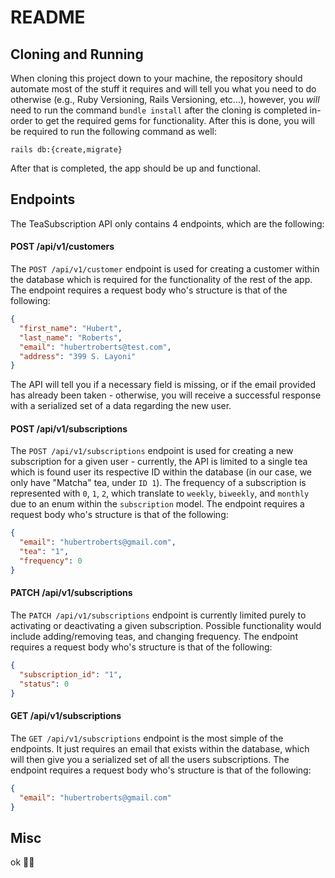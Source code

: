 # README
## Cloning and Running

When cloning this project down to your machine, the repository should automate most of the stuff it requires and will tell you what you need to do otherwise (e.g., Ruby Versioning, Rails Versioning, etc...), however, you _will_ need to run the command `bundle install` after the cloning is completed in-order to get the required gems for functionality. After this is done, you will be required to run the following command as well:

`rails db:{create,migrate}`

After that is completed, the app should be up and functional.

## Endpoints

The TeaSubscription API only contains 4 endpoints, which are the following:

#### POST /api/v1/customers
The `POST /api/v1/customer` endpoint is used for creating a customer within the database which is required for the functionality of the rest of the app. The endpoint requires a request body who's structure is that of the following:

```json
{
  "first_name": "Hubert",
  "last_name": "Roberts",
  "email": "hubertroberts@test.com",
  "address": "399 S. Layoni"
}
```

The API will tell you if a necessary field is missing, or if the email provided has already been taken - otherwise, you will receive a successful response with a serialized set of a data regarding the new user.

#### POST /api/v1/subscriptions
The `POST /api/v1/subscriptions` endpoint is used for creating a new subscription for a given user - currently, the API is limited to a single tea which is found user its respective ID within the database (in our case, we only have "Matcha" tea, under `ID 1`). The frequency of a subscription is represented with `0`, `1`, `2`, which translate to `weekly`, `biweekly`, and `monthly` due to an enum within the `subscription` model. The endpoint requires a request body who's structure is that of the following:

```json
{
  "email": "hubertroberts@gmail.com",
  "tea": "1",
  "frequency": 0
}
```


#### PATCH /api/v1/subscriptions 
The `PATCH /api/v1/subscriptions` endpoint is currently limited purely to activating or deactivating a given subscription. Possible functionality would include adding/removing teas, and changing frequency. The endpoint requires a request body who's structure is that of the following:

```json
{
  "subscription_id": "1",
  "status": 0
}
```

#### GET /api/v1/subscriptions
The `GET /api/v1/subscriptions` endpoint is the most simple of the endpoints. It just requires an email that exists within the database, which will then give you a serialized set of all the users subscriptions. The endpoint requires a request body who's structure is that of the following:

```json
{
  "email": "hubertroberts@gmail.com"
}
```

## Misc 
ok 👍🏼
